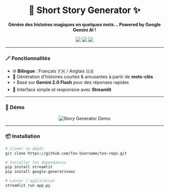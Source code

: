 <!-- README.md -->

<div align="center">

# 📖 Short Story Generator ✨

**Génère des histoires magiques en quelques mots... Powered by Google Gemini AI !**

<img src="https://img.shields.io/badge/Streamlit-App-red?style=for-the-badge&logo=streamlit" />
<img src="https://img.shields.io/badge/Gemini%202.0-Flash-blue?style=for-the-badge&logo=google" />
<img src="https://img.shields.io/badge/Made%20with-%E2%9D%A4%EF%B8%8F-ff69b4?style=for-the-badge" />

</div>

---

### 🪄 Fonctionnalités
- 🌐 **Bilingue** : Français 🇫🇷 / Anglais 🇬🇧
- 📝 Génération d'histoires courtes & amusantes à partir de **mots-clés**
- ⚡️ Basé sur **Gemini 2.0 Flash** pour des réponses rapides
- 🎨 Interface simple et responsive avec **Streamlit**

---

### 🚀 Démo

<p align="center">
  <img src="https://github.com/Ton-Username/ton-repo/assets/story-demo.gif" alt="Story Generator Demo" />
</p>

---

### 📦 Installation

```bash
# Cloner le dépôt
git clone https://github.com/Ton-Username/ton-repo.git

# Installer les dépendances
pip install streamlit  
pip install google-generativeai

# Lancer l'application
streamlit run app.py
